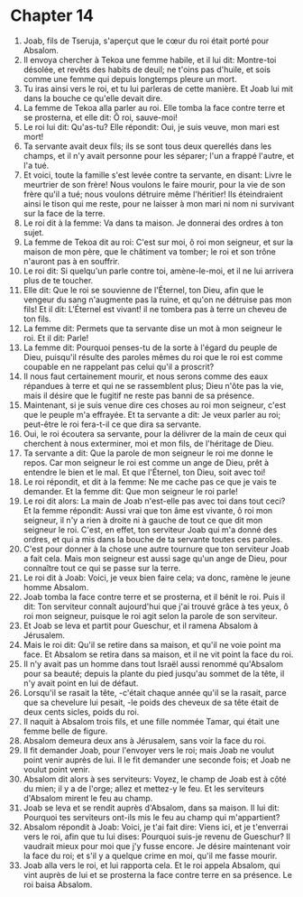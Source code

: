 # Chapter 14

1. Joab, fils de Tseruja, s'aperçut que le cœur du roi était porté pour Absalom.
2. Il envoya chercher à Tekoa une femme habile, et il lui dit: Montre-toi désolée, et revêts des habits de deuil; ne t'oins pas d'huile, et sois comme une femme qui depuis longtemps pleure un mort.
3. Tu iras ainsi vers le roi, et tu lui parleras de cette manière. Et Joab lui mit dans la bouche ce qu'elle devait dire.
4. La femme de Tekoa alla parler au roi. Elle tomba la face contre terre et se prosterna, et elle dit: Ô roi, sauve-moi!
5. Le roi lui dit: Qu'as-tu? Elle répondit: Oui, je suis veuve, mon mari est mort!
6. Ta servante avait deux fils; ils se sont tous deux querellés dans les champs, et il n'y avait personne pour les séparer; l'un a frappé l'autre, et l'a tué.
7. Et voici, toute la famille s'est levée contre ta servante, en disant: Livre le meurtrier de son frère! Nous voulons le faire mourir, pour la vie de son frère qu'il a tué; nous voulons détruire même l'héritier! Ils éteindraient ainsi le tison qui me reste, pour ne laisser à mon mari ni nom ni survivant sur la face de la terre.
8. Le roi dit à la femme: Va dans ta maison. Je donnerai des ordres à ton sujet.
9. La femme de Tekoa dit au roi: C'est sur moi, ô roi mon seigneur, et sur la maison de mon père, que le châtiment va tomber; le roi et son trône n'auront pas à en souffrir.
10. Le roi dit: Si quelqu'un parle contre toi, amène-le-moi, et il ne lui arrivera plus de te toucher.
11. Elle dit: Que le roi se souvienne de l'Éternel, ton Dieu, afin que le vengeur du sang n'augmente pas la ruine, et qu'on ne détruise pas mon fils! Et il dit: L'Éternel est vivant! il ne tombera pas à terre un cheveu de ton fils.
12. La femme dit: Permets que ta servante dise un mot à mon seigneur le roi. Et il dit: Parle!
13. La femme dit: Pourquoi penses-tu de la sorte à l'égard du peuple de Dieu, puisqu'il résulte des paroles mêmes du roi que le roi est comme coupable en ne rappelant pas celui qu'il a proscrit?
14. Il nous faut certainement mourir, et nous serons comme des eaux répandues à terre et qui ne se rassemblent plus; Dieu n'ôte pas la vie, mais il désire que le fugitif ne reste pas banni de sa présence.
15. Maintenant, si je suis venue dire ces choses au roi mon seigneur, c'est que le peuple m'a effrayée. Et ta servante a dit: Je veux parler au roi; peut-être le roi fera-t-il ce que dira sa servante.
16. Oui, le roi écoutera sa servante, pour la délivrer de la main de ceux qui cherchent à nous exterminer, moi et mon fils, de l'héritage de Dieu.
17. Ta servante a dit: Que la parole de mon seigneur le roi me donne le repos. Car mon seigneur le roi est comme un ange de Dieu, prêt à entendre le bien et le mal. Et que l'Éternel, ton Dieu, soit avec toi!
18. Le roi répondit, et dit à la femme: Ne me cache pas ce que je vais te demander. Et la femme dit: Que mon seigneur le roi parle!
19. Le roi dit alors: La main de Joab n'est-elle pas avec toi dans tout ceci? Et la femme répondit: Aussi vrai que ton âme est vivante, ô roi mon seigneur, il n'y a rien à droite ni à gauche de tout ce que dit mon seigneur le roi. C'est, en effet, ton serviteur Joab qui m'a donné des ordres, et qui a mis dans la bouche de ta servante toutes ces paroles.
20. C'est pour donner à la chose une autre tournure que ton serviteur Joab a fait cela. Mais mon seigneur est aussi sage qu'un ange de Dieu, pour connaître tout ce qui se passe sur la terre.
21. Le roi dit à Joab: Voici, je veux bien faire cela; va donc, ramène le jeune homme Absalom.
22. Joab tomba la face contre terre et se prosterna, et il bénit le roi. Puis il dit: Ton serviteur connaît aujourd'hui que j'ai trouvé grâce à tes yeux, ô roi mon seigneur, puisque le roi agit selon la parole de son serviteur.
23. Et Joab se leva et partit pour Gueschur, et il ramena Absalom à Jérusalem.
24. Mais le roi dit: Qu'il se retire dans sa maison, et qu'il ne voie point ma face. Et Absalom se retira dans sa maison, et il ne vit point la face du roi.
25. Il n'y avait pas un homme dans tout Israël aussi renommé qu'Absalom pour sa beauté; depuis la plante du pied jusqu'au sommet de la tête, il n'y avait point en lui de défaut.
26. Lorsqu'il se rasait la tête, -c'était chaque année qu'il se la rasait, parce que sa chevelure lui pesait, -le poids des cheveux de sa tête était de deux cents sicles, poids du roi.
27. Il naquit à Absalom trois fils, et une fille nommée Tamar, qui était une femme belle de figure.
28. Absalom demeura deux ans à Jérusalem, sans voir la face du roi.
29. Il fit demander Joab, pour l'envoyer vers le roi; mais Joab ne voulut point venir auprès de lui. Il le fit demander une seconde fois; et Joab ne voulut point venir.
30. Absalom dit alors à ses serviteurs: Voyez, le champ de Joab est à côté du mien; il y a de l'orge; allez et mettez-y le feu. Et les serviteurs d'Absalom mirent le feu au champ.
31. Joab se leva et se rendit auprès d'Absalom, dans sa maison. Il lui dit: Pourquoi tes serviteurs ont-ils mis le feu au champ qui m'appartient?
32. Absalom répondit à Joab: Voici, je t'ai fait dire: Viens ici, et je t'enverrai vers le roi, afin que tu lui dises: Pourquoi suis-je revenu de Gueschur? Il vaudrait mieux pour moi que j'y fusse encore. Je désire maintenant voir la face du roi; et s'il y a quelque crime en moi, qu'il me fasse mourir.
33. Joab alla vers le roi, et lui rapporta cela. Et le roi appela Absalom, qui vint auprès de lui et se prosterna la face contre terre en sa présence. Le roi baisa Absalom.

